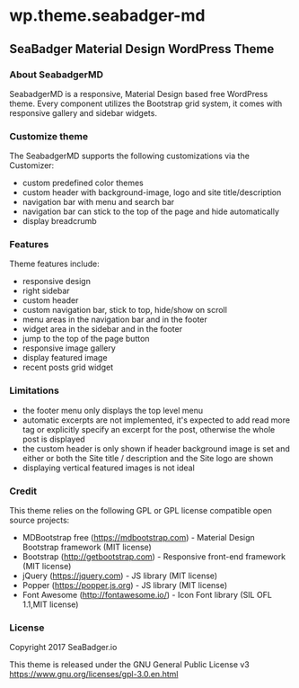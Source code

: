 # wp.theme.seabadger-md
## SeaBadger Material Design WordPress Theme

### About SeabadgerMD

SeabadgerMD is a responsive, Material Design based free WordPress theme. Every
component utilizes the Bootstrap grid system, it comes with responsive gallery
and sidebar widgets.

### Customize theme

The SeabadgerMD supports the following customizations via the Customizer:
 * custom predefined color themes
 * custom header with background-image, logo and site title/description
 * navigation bar with menu and search bar
 * navigation bar can stick to the top of the page and hide automatically
 * display breadcrumb

### Features

Theme features include:
 * responsive design
 * right sidebar
 * custom header
 * custom navigation bar, stick to top, hide/show on scroll
 * menu areas in the navigation bar and in the footer
 * widget area in the sidebar and in the footer
 * jump to the top of the page button
 * responsive image gallery
 * display featured image
 * recent posts grid widget

### Limitations

 * the footer menu only displays the top level menu
 * automatic excerpts are not implemented, it's expected to add read more tag
   or explicitly specify an excerpt for the post, otherwise the whole post is
   displayed
 * the custom header is only shown if header background image is set and
   either or both the Site title / description and the Site logo are shown
 * displaying vertical featured images is not ideal

### Credit

This theme relies on the following GPL or GPL license compatible open source projects:
 * MDBootstrap free (https://mdbootstrap.com) - Material Design Bootstrap framework (MIT license)
 * Bootstrap (http://getbootstrap.com) - Responsive front-end framework (MIT license)
 * jQuery (https://jquery.com) - JS library (MIT license)
 * Popper (https://popper.js.org) - JS library (MIT license)
 * Font Awesome (http://fontawesome.io/) - Icon Font library (SIL OFL 1.1,MIT license)

### License

Copyright 2017 SeaBadger.io

This theme is released under the GNU General Public License v3
https://www.gnu.org/licenses/gpl-3.0.en.html

